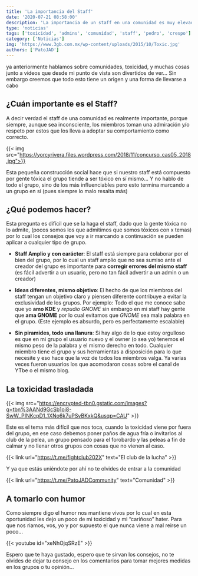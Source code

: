 ```yaml
---
title: 'La importancia del Staff'
date: '2020-07-21 08:58:00'
description: 'La importancia de un staff en una comunidad es muy elevada y mas cuando de toxicidad hablamos...'
type: 'noticias'
tags: ['toxicidad', 'admins', 'comunidad', 'staff', 'pedro', 'crespo']
category: ['Noticias']
img: 'https://www.3gb.com.mx/wp-content/uploads/2015/10/Toxic.jpg'
authors: ['PatoJAD']
---
```


ya anteriormente hablamos sobre comunidades, toxicidad, y muchas cosas junto a videos que desde mi punto de vista son divertidos de ver… Sin embargo creemos que todo esto tiene un origen y una forma de llevarse a cabo

## ¿Cuán importante es el Staff?

A decir verdad el staff de una comunidad es realmente importante, porque siempre, aunque sea inconsciente, los miembros toman una admiración y/o respeto por estos que los lleva a adoptar su comportamiento como correcto.

{{< img src="https://yorcyrivera.files.wordpress.com/2018/11/concurso_cas05_2018.jpg">}}

Esta pequeña construcción social hace que si nuestro staff está compuesto por gente tóxica el grupo tiende a ser tóxico en sí mismo… Y no hablo de todo el grupo, sino de los más influenciables pero esto termina marcando a un grupo en sí (pues siempre lo malo resalta más)

## ¿Qué podemos hacer?

Esta pregunta es difícil que se la haga el staff, dado que la gente tóxica no lo admite, (pocos somos los que admitimos que somos tóxicos con x temas) por lo cual los consejos que voy a ir marcando a continuación se pueden aplicar a cualquier tipo de grupo.

-   **Staff Amplio y con carácter**: El staff está siempre para colaborar por el bien del grupo, por lo cual un staff amplio que no sea sumiso ante el creador del grupo es importante para **corregir errores del mismo staff** (es fácil advertir a un usuario, pero no tan fácil advertir a un admin o un creador)

-   **Ideas diferentes, mismo objetivo**: El hecho de que los miembros del staff tengan un objetivo claro y piensen diferente contribuye a evitar la exclusividad de los grupos. Por ejemplo: Todo el que me conoce sabe que yo **amo KDE** y _repudio GNOME_ sin embargo en mi staff hay gente que **ama GNOME** por lo cual evitamos que _GNOME_ sea mala palabra en el grupo. (Este ejemplo es absurdo, pero es perfectamente escalable)

-   **Sin piramides, todo una llanura**: Si hay algo de lo que estoy orgulloso es que en mi grupo el usuario nuevo y el owner (o sea yo) tenemos el mismo peso de la palabra y el mismo derecho en todo. Cualquier miembro tiene el grupo y sus herramientas a disposición para lo que necesite y eso hace que la voz de todos los miembros valga. Ya varias veces fueron usuarios los que acomodaron cosas sobre el canal de YTbe o el mismo blog.

## La toxicidad trasladada

{{< img src="https://encrypted-tbn0.gstatic.com/images?q=tbn%3AANd9GcSb1oi8-SwW_PINKcpD1_1XNo6k7uPSvBKxkQ&usqp=CAU" >}}

Este es el tema más difícil que nos toca, cuando la toxicidad viene por fuera del grupo, en ese caso debemos poner paños de agua fría o invitarlos al club de la pelea, un grupo pensado para el forobardo y las peleas a fin de calmar y no llenar otros grupos con cosas que no vienen al caso.

{{< link url="https://t.me/fightclub202X" text="El club de la lucha" >}}

Y ya que estás uniéndote por ahí no te olvides de entrar a la comunidad

{{< link url="https://t.me/PatoJADCommunity" text="Comunidad" >}}

## A tomarlo con humor

Como siempre digo el humor nos mantiene vivos por lo cual en esta oportunidad les dejo un poco de mi toxicidad y mi “cariñoso” hater. Para que nos riamos, vos, yo y por supuesto el que nunca viene a mal reirse un poco…

{{< youtube id="xeNhOjqSRzE" >}}

Espero que te haya gustado, espero que te sirvan los consejos, no te olvides de dejar tu consejo en los comentarios para tomar mejores medidas en los grupos o tu opinión…
